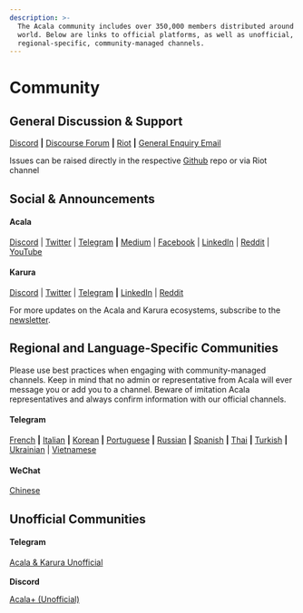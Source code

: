 ```yaml
---
description: >-
  The Acala community includes over 350,000 members distributed around the
  world. Below are links to official platforms, as well as unofficial, and
  regional-specific, community-managed channels.
---
```


# Community

## General Discussion & Support

[Discord](https://discord.gg/7vHp97RrQF) **|** [Discourse Forum](https://acala.discourse.group/) **|** [Riot](https://riot.im/app/#/room/#acala:matrix.org) **|** [General Enquiry Email](mailto:hello@acala.network)

Issues can be raised directly in the respective [Github](https://github.com/AcalaNetwork) repo or via Riot channel

## **Social & Announcements**

#### Acala&#x20;

[Discord](https://discord.gg/7vHp97RrQF) | [Twitter](https://twitter.com/AcalaNetwork) | [Telegram](https://t.me/AcalaAnnouncement) **|** [Medium](https://medium.com/acalanetwork) | [Facebook](https://www.facebook.com/acalanetwork/) | [LinkedIn](https://www.linkedin.com/company/acalanetwork) | [Reddit](https://www.reddit.com/r/acalanetwork) | [YouTube](http://youtube.com/c/acalanetwork)

#### **Karura**

[Discord](https://discord.gg/7vHp97RrQF) | [Twitter](https://twitter.com/KaruraNetwork) | [Telegram](https://t.me/karuraannouncements) **|** [LinkedIn](https://www.linkedin.com/showcase/karuranetwork/) | [Reddit](https://www.reddit.com/r/karuranetwork)&#x20;

For more updates on the Acala and Karura ecosystems, subscribe to the [newsletter](https://share.hsforms.com/1X9RxkXk-R62I0VNbATaDXw4h8qc).

## **Regional and Language-Specific Communities**

Please use best practices when engaging with community-managed channels. Keep in mind that no admin or representative from Acala will ever message you or add you to a channel. Beware of imitation Acala representatives and always confirm information with our official channels.&#x20;

#### **Telegram**

[French](https://t.me/AcalaFR) **|** [Italian](https://t.me/acalaitalia) **|** [Korean](https://t.me/acalakorea) **|** [Portuguese](https://t.me/acalaportugues) **|** [Russian](https://t.me/acalarussia) **|** [Spanish](https://t.me/acalaespanol) **|** [Thai](https://t.me/acalathai) **|** [Turkish](https://t.me/Acala\_Turkiye) **|** [Ukrainian](https://t.me/acalaukraine) | [Vietnamese](https://t.me/AcalaVietnamese)

#### **WeChat**

[Chinese](https://u.wechat.com/MODhkDzRP9Lve93NmBI3EI8)

## **Unofficial Communities**

#### **Telegram**

[Acala & Karura Unofficial](https://t.me/acala\_karura\_unofficial) \
\
**Discord**

[Acala+  (Unofficial)](https://discord.gg/MGPNchpkV2)
